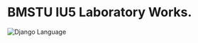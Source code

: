 # BMSTU IU5 Laboratory Works.

<div>
<img src="https://img.shields.io/badge/language-Django-blue.svg" alt="Django Language">
</div>
